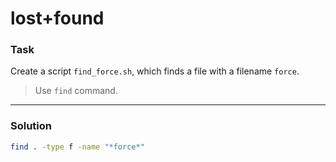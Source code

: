 # lost+found

### Task

Create a script `find_force.sh`, which finds a file with a filename `force`.

> Use `find` command.

---

### Solution

```sh
find . -type f -name "*force*"
```
